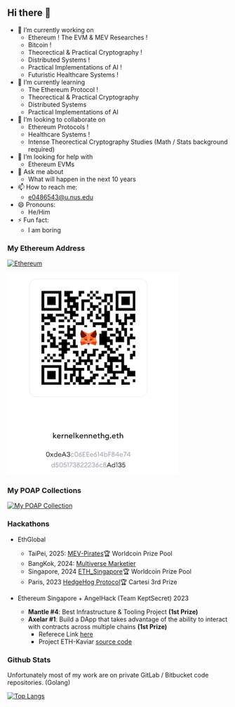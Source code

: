 ## Hi there 👋

- 🔭 I’m currently working on
    - Ethereum ! The EVM & MEV Researches !
    - Bitcoin !
    - Theorectical & Practical Cryptography !
    - Distributed Systems !
    - Practical Implementations of AI !
    - Futuristic Healthcare Systems !
- 🌱 I’m currently learning
    - The Ethereum Protocol !
    - Theorectical & Practical Cryptography
    - Distributed Systems
    - Practical Implementations of AI
- 👯 I’m looking to collaborate on
    - Ethereum Protocols !
    - Healthcare Systems !
    - Intense Theorectical Cryptography Studies (Math / Stats background required)
- 🤔 I’m looking for help with
    - Ethereum EVMs
- 💬 Ask me about
    - What will happen in the next 10 years
- 📫 How to reach me:
    - e0486543@u.nus.edu
- 😄 Pronouns:
    - He/Him
- ⚡ Fun fact:
    - I am boring

### My Ethereum Address
[![Ethereum](https://img.shields.io/badge/Ethereum-KernelKennethG.eth-blue?logo=ethereum)](https://etherscan.io/address/0xdeA3c06EEe614bF84e74d505173822236c8Ad135)

![My Ethereum Wallet](https://raw.githubusercontent.com/DarkArtistry/DarkArtistry/main/myEtherWallet.png)


### My POAP Collections

[![My POAP Collection](https://img.shields.io/badge/POAP-Collection-5A2EF8?style=for-the-badge&logo=ethereum&logoColor=white)](https://app.poap.xyz/scan/0xdea3c06eee614bf84e74d505173822236c8ad135)

### Hackathons

- EthGlobal
    - TaiPei, 2025: [MEV-Pirates](https://ethglobal.com/showcase/mev-pirates-nd9xj)🏆 Worldcoin Prize Pool
    - BangKok, 2024: [Multiverse Marketier](https://ethglobal.com/showcase/multiverse-marketier-yhkrw)
    - Singapore, 2024 [ETH_Singapore](https://ethglobal.com/showcase/eth-singapore-r6s8g)🏆 Worldcoin Prize Pool
    - Paris, 2023 [HedgeHog Protocol](https://ethglobal.com/showcase/hedgehog-protocol-ku1pt)🏆 Cartesi 3rd Prize 

- Ethereum Singapore + AngelHack (Team KeptSecret) 2023
    - **Mantle #4**: Best Infrastructure & Tooling Project **(1st Prize)**
    - **Axelar #1**: Build a DApp that takes advantage of the ability to interact with contracts across multiple chains **(1st Prize)**
        - Referece Link [here](https://angelhack.com/blog/ethereum-singapore-2023-recap/)
        - Project ETH-Kaviar [source code](https://github.com/DarkArtistry/ETH-Kaviar)

### Github Stats
Unfortunately most of my work are on private GitLab / Bitbucket code repositories. (Golang)
<!-- ![Kenneth's GitHub stats](https://github-readme-stats.vercel.app/api?username=darkartistry&count_private=true&theme=dracula) -->
[![Top Langs](https://github-readme-stats.vercel.app/api/top-langs/?username=darkartistry)](https://github.com/anuraghazra/github-readme-stats)

